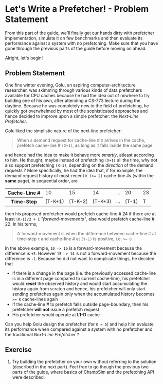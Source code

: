 # Let's Write a Prefetcher! - Problem Statement

From this part of the guide, we'll finally get our hands dirty with prefetcher implementation, simulate it on few benchmarks 
and then evaluate its performance against a system with no prefetching.
Make sure that you have gone through the previous parts of the guide before moving on ahead. 

Alright, let's begin!

## Problem Statement
One fine winter evening, Golu, an aspiring computer-architecture researcher, was skimming through various kinds of data 
prefetchers available for CPU caches because he had the idea out of nowhere to try building one of his own, after attending 
a CS-773 lecture during the daytime. Because he was completely new to the field of prefetching, he quickly got overwhelmed 
by most of the sophisticated approaches and hence decided to improve upon a simple prefetcher: the *Next-Line Prefetcher*.

Golu liked the simplistic nature of the next-line prefetcher:
> When a demand request for cache-line # `X` arrives in the cache, 
> prefetch cache-line # `(X+1)`, as long as it falls inside the same page

and hence had the idea to make it behave more *smartly*, atleast according to him. He thought, maybe instead of prefetching 
`(X+1)` all the time, why not also support prefetching `(X-1)`, depending on the *direction* of the demand requests ?
More specifically, he had the idea that, if for example, the demand request history of most-recent `K (>= 2)` cache-line #s 
(within the **same** page), in sequential order, are 

<table>
  <tr>
    <th> Cache-Line # </th>
    <td> 10 </td>
    <td> 15 </td>
    <td> 14 </td>
    <td> ... </td>
    <td> 20 </td>
    <td> 23 </td>
  </tr>
  
  <tr>
    <th> Time-Step </th>
    <td> (T-K+1) </td>
    <td> (T-K+2) </td>
    <td> (T-K+3) </td>
    <td> ... </td>
    <td> (T-1) </td>
    <td> T </td>
  </tr>
</table>

then his proposed prefetcher would prefetch cache-line # 24 if there are at least `(K-1)/2 + 1` *"forward-movements"*, 
else would prefetch cache-line # 22. In his terms,

> A forward-movement is when the difference between cache-line # at time-step `t` and cache-line # at `(t-1)` is 
> positive, i.e. `>= 0`

In the above example, `10 -> 15`  is a forward-movement because the difference is `+5`. However  `15 -> 14` is not a 
forward-movement because the difference is `-1`. Because he did not want to complicate things, he decided that 

- If there is a change in the page (i.e. the previously accessed cache-line is in a different page compared to current cache-line), 
his prefetcher would **reset** the observed history and would start accumulating the history again from scratch and hence, his prefetcher 
will only start sending prefetches again only when the accumulated history becomes `>= K` cache-lines again
- If the cache-line # to prefetch falls outside page-boundary, then his prefetcher **will not** issue a prefetch request
- His prefetcher would operate at **L1-D** cache

Can you help Golu design the prefetcher (for `K = 5`) and help him evaluate its performance when compared against a system 
with no prefetcher and the traditional *Next-Line Prefetcher* ?

## Exercise
1. Try building the prefetcher on your own without referring to the solution (described in the next part). Feel free to 
go though the previous two parts of the guide, where basics of ChampSim and the prefetching API were described.
